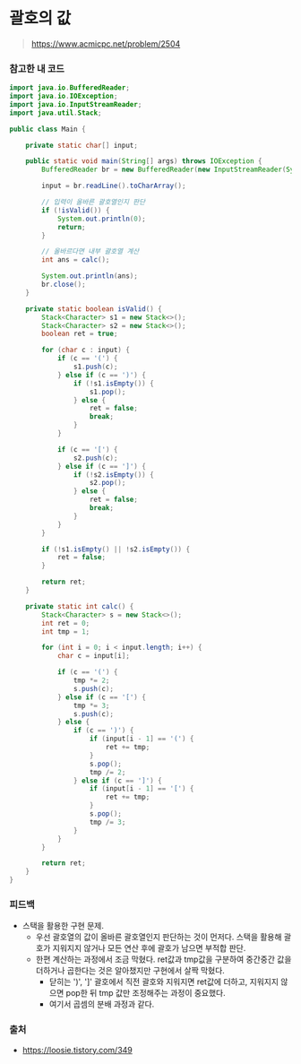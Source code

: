 # 괄호의 값

> https://www.acmicpc.net/problem/2504

### 참고한 내 코드

```java
import java.io.BufferedReader;
import java.io.IOException;
import java.io.InputStreamReader;
import java.util.Stack;

public class Main {

    private static char[] input;

    public static void main(String[] args) throws IOException {
        BufferedReader br = new BufferedReader(new InputStreamReader(System.in));

        input = br.readLine().toCharArray();

        // 입력이 올바른 괄호열인지 판단
        if (!isValid()) {
            System.out.println(0);
            return;
        }

        // 올바르다면 내부 괄호열 계산
        int ans = calc();

        System.out.println(ans);
        br.close();
    }

    private static boolean isValid() {
        Stack<Character> s1 = new Stack<>();
        Stack<Character> s2 = new Stack<>();
        boolean ret = true;

        for (char c : input) {
            if (c == '(') {
                s1.push(c);
            } else if (c == ')') {
                if (!s1.isEmpty()) {
                    s1.pop();
                } else {
                    ret = false;
                    break;
                }
            }

            if (c == '[') {
                s2.push(c);
            } else if (c == ']') {
                if (!s2.isEmpty()) {
                    s2.pop();
                } else {
                    ret = false;
                    break;
                }
            }
        }

        if (!s1.isEmpty() || !s2.isEmpty()) {
            ret = false;
        }

        return ret;
    }

    private static int calc() {
        Stack<Character> s = new Stack<>();
        int ret = 0;
        int tmp = 1;

        for (int i = 0; i < input.length; i++) {
            char c = input[i];

            if (c == '(') {
                tmp *= 2;
                s.push(c);
            } else if (c == '[') {
                tmp *= 3;
                s.push(c);
            } else {
                if (c == ')') {
                    if (input[i - 1] == '(') {
                        ret += tmp;
                    }
                    s.pop();
                    tmp /= 2;
                } else if (c == ']') {
                    if (input[i - 1] == '[') {
                        ret += tmp;
                    }
                    s.pop();
                    tmp /= 3;
                }
            }
        }

        return ret;
    }
}
```

### 피드백

- 스택을 활용한 구현 문제.
    - 우선 괄호열의 값이 올바른 괄호열인지 판단하는 것이 먼저다. 스택을 활용해 괄호가 지워지지 않거나 모든 연산 후에 괄호가 남으면 부적합 판단.
    - 한편 계산하는 과정에서 조금 막혔다. ret값과 tmp값을 구분하여 중간중간 값을 더하거나 곱한다는 것은 알아챘지만 구현에서 살짝 막혔다.
        - 닫히는 ')', ']' 괄호에서 직전 괄호와 지워지면 ret값에 더하고, 지워지지 않으면 pop한 뒤 tmp 값만 조정해주는 과정이 중요했다.
        - 여기서 곱셈의 분배 과정과 같다.

### 출처

- https://loosie.tistory.com/349